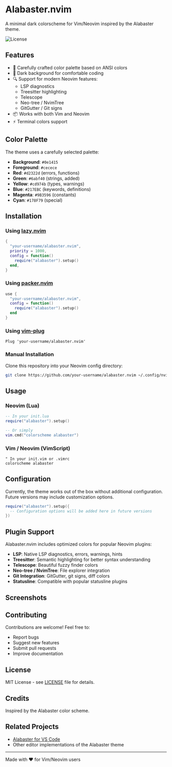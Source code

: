 # Alabaster.nvim

A minimal dark colorscheme for Vim/Neovim inspired by the Alabaster theme.

![License](https://img.shields.io/badge/license-MIT-blue.svg)

## Features

- 🎨 Carefully crafted color palette based on ANSI colors
- 🌙 Dark background for comfortable coding
- 🔍 Support for modern Neovim features:
  - LSP diagnostics
  - Treesitter highlighting
  - Telescope
  - Neo-tree / NvimTree
  - GitGutter / Git signs
- 📦 Works with both Vim and Neovim
- ⚡ Terminal colors support

## Color Palette

The theme uses a carefully selected palette:

- **Background**: `#0e1415`
- **Foreground**: `#cecece`
- **Red**: `#d2322d` (errors, functions)
- **Green**: `#6abf40` (strings, added)
- **Yellow**: `#cd974b` (types, warnings)
- **Blue**: `#217EBC` (keywords, definitions)
- **Magenta**: `#9B3596` (constants)
- **Cyan**: `#178F79` (special)

## Installation

### Using [lazy.nvim](https://github.com/folke/lazy.nvim)

```lua
{
  "your-username/alabaster.nvim",
  priority = 1000,
  config = function()
    require("alabaster").setup()
  end,
}
```

### Using [packer.nvim](https://github.com/wbthomason/packer.nvim)

```lua
use {
  "your-username/alabaster.nvim",
  config = function()
    require("alabaster").setup()
  end
}
```

### Using [vim-plug](https://github.com/junegunn/vim-plug)

```vim
Plug 'your-username/alabaster.nvim'
```

### Manual Installation

Clone this repository into your Neovim config directory:

```bash
git clone https://github.com/your-username/alabaster.nvim ~/.config/nvim/pack/plugins/start/alabaster.nvim
```

## Usage

### Neovim (Lua)

```lua
-- In your init.lua
require("alabaster").setup()

-- Or simply
vim.cmd("colorscheme alabaster")
```

### Vim / Neovim (VimScript)

```vim
" In your init.vim or .vimrc
colorscheme alabaster
```

## Configuration

Currently, the theme works out of the box without additional configuration. Future versions may include customization options.

```lua
require("alabaster").setup({
  -- Configuration options will be added here in future versions
})
```

## Plugin Support

Alabaster.nvim includes optimized colors for popular Neovim plugins:

- **LSP**: Native LSP diagnostics, errors, warnings, hints
- **Treesitter**: Semantic highlighting for better syntax understanding
- **Telescope**: Beautiful fuzzy finder colors
- **Neo-tree / NvimTree**: File explorer integration
- **Git Integration**: GitGutter, git signs, diff colors
- **Statusline**: Compatible with popular statusline plugins

## Screenshots

<!-- Add your screenshots here -->

## Contributing

Contributions are welcome! Feel free to:

- Report bugs
- Suggest new features
- Submit pull requests
- Improve documentation

## License

MIT License - see [LICENSE](LICENSE) file for details.

## Credits

Inspired by the Alabaster color scheme.

## Related Projects

- [Alabaster for VS Code](https://github.com/tonsky/vscode-theme-alabaster)
- Other editor implementations of the Alabaster theme

---

Made with ❤️ for Vim/Neovim users
